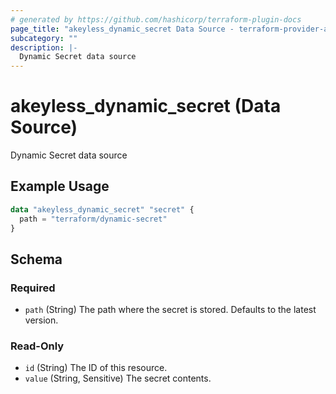 ```yaml
---
# generated by https://github.com/hashicorp/terraform-plugin-docs
page_title: "akeyless_dynamic_secret Data Source - terraform-provider-akeyless"
subcategory: ""
description: |-
  Dynamic Secret data source
---
```


# akeyless_dynamic_secret (Data Source)

Dynamic Secret data source

## Example Usage

```terraform
data "akeyless_dynamic_secret" "secret" {
  path = "terraform/dynamic-secret"
}
```

<!-- schema generated by tfplugindocs -->
## Schema

### Required

- `path` (String) The path where the secret is stored. Defaults to the latest version.

### Read-Only

- `id` (String) The ID of this resource.
- `value` (String, Sensitive) The secret contents.


